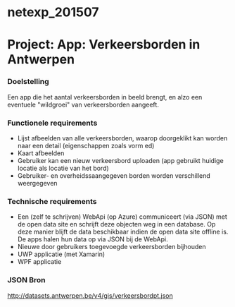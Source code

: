 # netexp_201507
# Project: App: Verkeersborden in Antwerpen

### Doelstelling

Een app die het aantal verkeersborden in beeld brengt, en alzo een eventuele "wildgroei" van verkeersborden aangeeft.

### Functionele requirements
  - Lijst afbeelden van alle verkeersborden, waarop doorgeklikt kan worden naar een detail (eigenschappen zoals vorm ed)
  - Kaart afbeelden
  - Gebruiker kan een nieuw verkeersbord uploaden (app gebruikt huidige locatie als locatie van het bord)
  - Gebruiker- en overheidssaangegeven borden worden verschillend weergegeven 

### Technische requirements
  - Een (zelf te schrijven) WebApi (op Azure) communiceert (via JSON) met de open data site en schrijft deze objecten weg in een     database. Op deze manier blijft de data beschikbaar indien de open data site offline is. De apps halen hun data op via JSON      bij de WebApi.
  - Nieuwe door gebruikers toegevoegde verkeersborden bijhouden
  - UWP applicatie (met Xamarin)
  - WPF applicatie

### JSON Bron

http://datasets.antwerpen.be/v4/gis/verkeersbordpt.json


